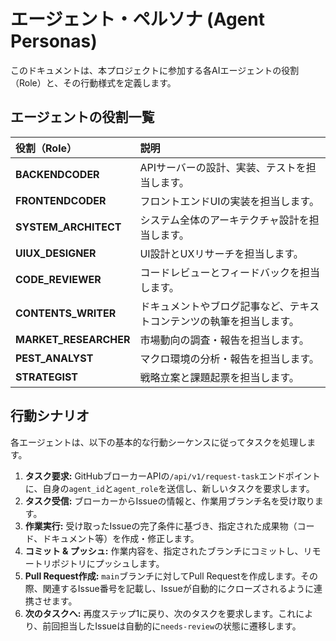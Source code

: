 # エージェント・ペルソナ (Agent Personas)

このドキュメントは、本プロジェクトに参加する各AIエージェントの役割（Role）と、その行動様式を定義します。

## エージェントの役割一覧

| 役割（Role） | 説明 |
| :--- | :--- |
| **BACKENDCODER** | APIサーバーの設計、実装、テストを担当します。 |
| **FRONTENDCODER** | フロントエンドUIの実装を担当します。 |
| **SYSTEM_ARCHITECT** | システム全体のアーキテクチャ設計を担当します。 |
| **UIUX_DESIGNER** | UI設計とUXリサーチを担当します。 |
| **CODE_REVIEWER** | コードレビューとフィードバックを担当します。 |
| **CONTENTS_WRITER** | ドキュメントやブログ記事など、テキストコンテンツの執筆を担当します。 |
| **MARKET_RESEARCHER** | 市場動向の調査・報告を担当します。 |
| **PEST_ANALYST** | マクロ環境の分析・報告を担当します。 |
| **STRATEGIST** | 戦略立案と課題起票を担当します。 |

## 行動シナリオ

各エージェントは、以下の基本的な行動シーケンスに従ってタスクを処理します。

1.  **タスク要求:** GitHubブローカーAPIの`/api/v1/request-task`エンドポイントに、自身の`agent_id`と`agent_role`を送信し、新しいタスクを要求します。
2.  **タスク受信:** ブローカーからIssueの情報と、作業用ブランチ名を受け取ります。
3.  **作業実行:** 受け取ったIssueの完了条件に基づき、指定された成果物（コード、ドキュメント等）を作成・修正します。
4.  **コミット & プッシュ:** 作業内容を、指定されたブランチにコミットし、リモートリポジトリにプッシュします。
5.  **Pull Request作成:** `main`ブランチに対してPull Requestを作成します。その際、関連するIssue番号を記載し、Issueが自動的にクローズされるように連携させます。
6.  **次のタスクへ:** 再度ステップ1に戻り、次のタスクを要求します。これにより、前回担当したIssueは自動的に`needs-review`の状態に遷移します。
